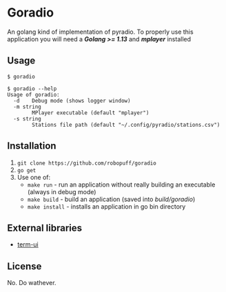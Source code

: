 # Goradio

An golang kind of implementation of pyradio.
To properly use this application you will need a _**Golang >= 1.13**_ and _**mplayer**_ installed

## Usage

`$ goradio`

```
$ goradio --help
Usage of goradio:
  -d	Debug mode (shows logger window)
  -m string
    	MPlayer executable (default "mplayer")
  -s string
    	Stations file path (default "~/.config/pyradio/stations.csv")
```


## Installation

1. `git clone https://github.com/robopuff/goradio`
2. `go get`
3. Use one of:
    * `make run` - run an application without really building an executable (always in debug mode)
    * `make build` - build an application (saved into _build/goradio_)
    * `make install` - installs an application in go bin directory

## External libraries

* [term-ui](https://github.com/gizak/termui)

## License

No. Do wathever.
